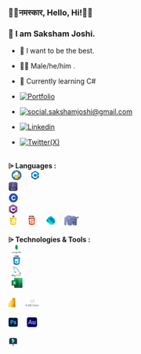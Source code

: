 ### 👏🏻नमस्कार, Hello, Hi!🙏🏻
### 🔰 I am Saksham Joshi.
- 🚩 I want to be the best.
- 👦🏻 Male/he/him .
- 🌱 Currently learning C#
 
- <a href="https://sakshamjoshi.netlify.app/"><img src="https://img.shields.io/badge/Visit_my-Portfolio-blue" alt="Portfolio"></a>
-  <a href="mailto:social.sakshamjoshi@gmail.com"> <img src="https://img.shields.io/badge/-social.sakshamjoshi@gmail.com-c14438?style=flat-square&logo=Gmail&logoColor=blue&link=mailto:social.sakshamjoshi@gmail.com" alt="social.sakshamjoshi@gmail.com"> </a>
-  <a href="https://www.linkedin.com/in/sakshamjoshi27"> <img src="https://img.shields.io/badge/LinkedIn-blue?logo=linkedin&logoColor=white&style=for-the-badge" alt="Linkedin"> </a>
-  <a href="https://twitter.com/Sakshamjoshi27"> <img src="https://img.shields.io/twitter/follow/SakshamJoshi" alt="Twitter(X)"> </a>

\
**⩥ Languages :**\
<code> <img height="20" src="./images/python.png" alt="Python"> </code>
<code> <img height="20" src="./images/c++.png" alt="C++"> </code>
<code> <img height="20" src="./images/java.png" alt="Java"> </code>
<code> <img height="20" src="./images/c_language.png" alt="C"> </code>
<code> <img height="20" src="./images/csharp.png" alt="C#"> </code>
<code> <img height="20" src="./images/javascript.png" alt="Javascript"> </code>
<code> <img height="20" src="./images/html.png" alt="Html"> </code>
<code> <img height="20" src="./images/dart.png" alt="Dart"> </code>
<code> <img height="20" src="./images/php.png" alt="PHP"> </code>
\
\
**⩥ Technologies & Tools :**\
<code> <img height="20" src="./images/mongodb.png" alt="mongodb"> </code>
<code> <img height="20" src="./images/css.png" alt="CSS"> </code>
<code> <img height="20" src="./images/mysql.png" alt="Mysql"> </code>
<code> <img height="20" src="./images/excel.png" alt="Excel"> </code>
<code> <img height="20" src="./images/powerbi.png" alt="powerbi"> </code>
<code> <img height="20" src="./images/tableau.png" alt="tableau"> </code>
<code> <img height="20" src="./images/photoshop.png" alt="photoshop"> </code>
<code> <img height="20" src="./images/audition.png" alt="audition"> </code>
<code> <img height="20" src="./images/filmora.png" alt="filmora"> </code>




<!--
**saksham-joshi/saksham-joshi** is a ✨ _special_ ✨ repository because its `README.md` (this file) appears on your GitHub profile.

Here are some ideas to get you started:

- 🔭 I’m currently working on ...
- 🌱 I’m currently learning ...
- 👯 I’m looking to collaborate on ...
- 🤔 I’m looking for help with ...
- 💬 Ask me about ...
- 📫 How to reach me: ...
- 😄 Pronouns: ...
- ⚡ Fun fact: ...
-->
